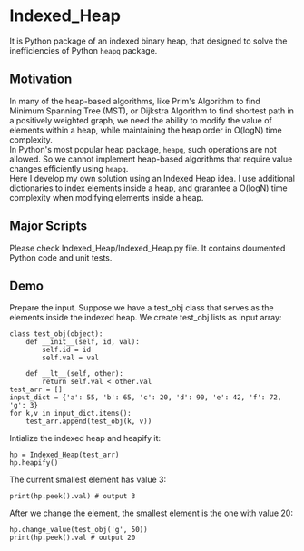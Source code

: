 # Indexed_Heap #
It is Python package of an indexed binary heap, that designed to solve the inefficiencies of Python ```heapq``` package.  

## Motivation ##
In many of the heap-based algorithms, like Prim's Algorithm to find Minimum Spanning Tree (MST), or Dijkstra Algorithm to find shortest path in a positively weighted graph, we need the ability to modify the value of elements within a heap, while maintaining the heap order in O(logN) time complexity.  
In Python's most popular heap package, ```heapq```, such operations are not allowed. So we cannot implement heap-based algorithms that require value changes efficiently using ```heapq```.   
Here I develop my own solution using an Indexed Heap idea. I use additional dictionaries to index elements inside a heap, and grarantee a O(logN) time complexity when modifying elements inside a heap.  

## Major Scripts ##
Please check Indexed_Heap/Indexed_Heap.py file. It contains doumented Python code and unit tests.  

## Demo ##
Prepare the input. Suppose we have a test_obj class that serves as the elements inside the indexed heap. We create test_obj lists as input array:  
```
class test_obj(object):
    def __init__(self, id, val):
        self.id = id
        self.val = val

    def __lt__(self, other):
        return self.val < other.val
test_arr = []
input_dict = {'a': 55, 'b': 65, 'c': 20, 'd': 90, 'e': 42, 'f': 72, 'g': 3}
for k,v in input_dict.items():
    test_arr.append(test_obj(k, v))
```
Intialize the indexed heap and heapify it:  
```
hp = Indexed_Heap(test_arr)
hp.heapify()
```
The current smallest element has value 3:  
```
print(hp.peek().val) # output 3
```
After we change the element, the smallest element is the one with value 20:  
```
hp.change_value(test_obj('g', 50))
print(hp.peek().val # output 20
```